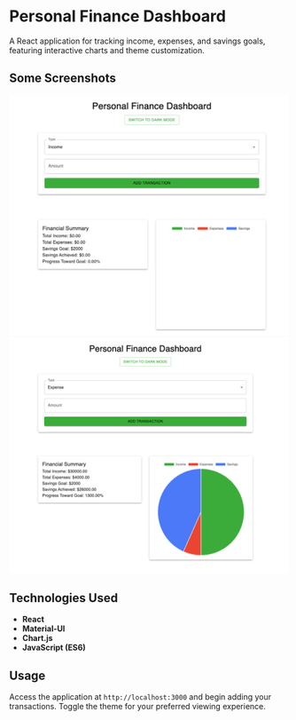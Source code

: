 
# Personal Finance Dashboard

A React application for tracking income, expenses, and savings goals, featuring interactive charts and theme customization.

## Some Screenshots

<img src="personal-finance-dashboard/src/images/dashboard.png" alt="Dashboard Screenshot" width="600" />
<img src="personal-finance-dashboard/src/images/transaction.png" alt="Transaction Screenshot" width="600" />


## Technologies Used

- **React**
- **Material-UI**
- **Chart.js**
- **JavaScript (ES6)**

## Usage

Access the application at `http://localhost:3000` and begin adding your transactions.
Toggle the theme for your preferred viewing experience.


